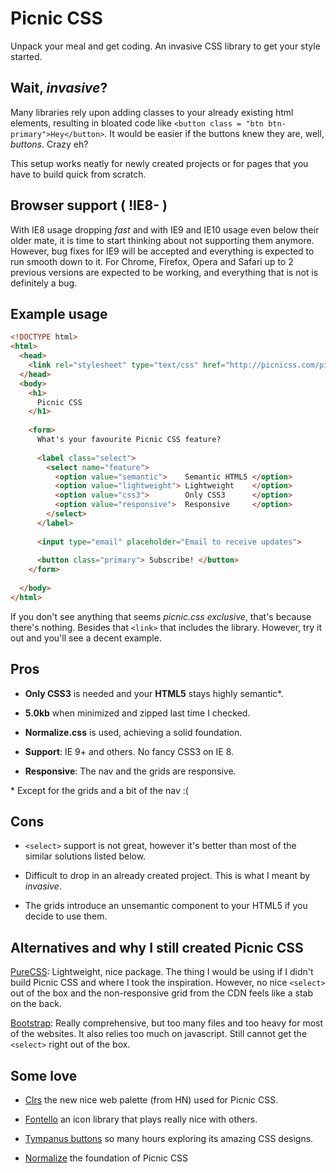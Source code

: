Picnic CSS
=========

Unpack your meal and get coding. An invasive CSS library to get your style started.



Wait, *invasive*?
-----

Many libraries rely upon adding classes to your already existing html elements, resulting in bloated code like `<button class = "btn btn-primary">Hey</button>`. It would be easier if the buttons knew they are, well, *buttons*. Crazy eh?

This setup works neatly for newly created projects or for pages that you have to build quick from scratch.



Browser support ( !IE8- )
------

With IE8 usage dropping *fast* and with IE9 and IE10 usage even below their older mate, it is time to start thinking about not supporting them anymore. However, bug fixes for IE9 will be accepted and everything is expected to run smooth down to it. For Chrome, Firefox, Opera and Safari up to 2 previous versions are expected to be working, and everything that is not is definitely a bug.



Example usage
------


```html
<!DOCTYPE html>
<html>
  <head>
    <link rel="stylesheet" type="text/css" href="http://picnicss.com/picnic.css">
  </head>
  <body>
    <h1>
      Picnic CSS
    </h1>
    
    <form>
      What's your favourite Picnic CSS feature?
      
      <label class="select">
        <select name="feature">
          <option value="semantic">    Semantic HTML5 </option>
          <option value="lightweight"> Lightweight    </option>
          <option value="css3">        Only CSS3      </option>
          <option value="responsive">  Responsive     </option>
        </select>
      </label>
      
      <input type="email" placeholder="Email to receive updates">
      
      <button class="primary"> Subscribe! </button>
    </form>
    
  </body>
</html>
```

If you don't see anything that seems *picnic.css exclusive*, that's because there's nothing. Besides that `<link>` that includes the library. However, try it out and you'll see a decent example.


Pros
-----

- **Only CSS3** is needed and your **HTML5** stays highly semantic*.

- **5.0kb** when minimized and zipped last time I checked.

- **Normalize.css** is used, achieving a solid foundation.

- **Support**: IE 9+ and others. No fancy CSS3 on IE 8.

- **Responsive**: The nav and the grids are responsive.


\* Except for the grids and a bit of the nav :(



Cons
-----

- `<select>` support is not great, however it's better than most of the similar solutions listed below.

- Difficult to drop in an already created project. This is what I meant by *invasive*.

- The grids introduce an unsemantic component to your HTML5 if you decide to use them.



Alternatives and why I still created Picnic CSS
------

[PureCSS](http://purecss.io/): Lightweight, nice package. The thing I would be using if I didn't build Picnic CSS and where I took the inspiration. However, no nice `<select>` out of the box and the non-responsive grid from the CDN feels like a stab on the back.

[Bootstrap](http://getbootstrap.com/): Really comprehensive, but too many files and too heavy for most of the websites. It also relies too much on javascript. Still cannot get the `<select>` right out of the box.



Some love
-------

- [Clrs](http://clrs.cc/) the new nice web palette (from HN) used for Picnic CSS.

- [Fontello](http://fontello.com/) an icon library that plays really nice with others.

- [Tympanus buttons](http://tympanus.net/Development/CreativeButtons/) so many hours exploring its amazing CSS designs.

- [Normalize](http://necolas.github.io/normalize.css/) the foundation of Picnic CSS
